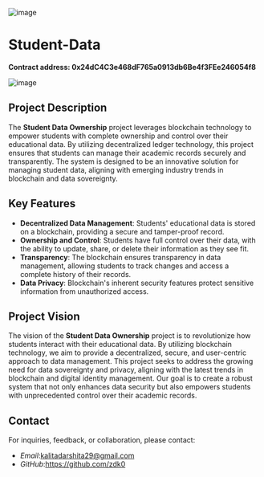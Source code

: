 ![image](https://github.com/user-attachments/assets/ceaa912a-0c91-4ad8-92a2-c9a6bccd2ed5)

# Student-Data

**Contract address: 0x24dC4C3e468dF765a0913db6Be4f3FEe246054f8**

![image](https://github.com/user-attachments/assets/bf27c3d8-5ed3-4edd-a9cf-d52d87ce4c60)

## Project Description

The **Student Data Ownership** project leverages blockchain technology to empower students with complete ownership and control over their educational data. By utilizing decentralized ledger technology, this project ensures that students can manage their academic records securely and transparently. The system is designed to be an innovative solution for managing student data, aligning with emerging industry trends in blockchain and data sovereignty.

## Key Features

- **Decentralized Data Management**: Students' educational data is stored on a blockchain, providing a secure and tamper-proof record.
- **Ownership and Control**: Students have full control over their data, with the ability to update, share, or delete their information as they see fit.
- **Transparency**: The blockchain ensures transparency in data management, allowing students to track changes and access a complete history of their records.
- **Data Privacy**: Blockchain's inherent security features protect sensitive information from unauthorized access.

## Project Vision

The vision of the **Student Data Ownership** project is to revolutionize how students interact with their educational data. By utilizing blockchain technology, we aim to provide a decentralized, secure, and user-centric approach to data management. This project seeks to address the growing need for data sovereignty and privacy, aligning with the latest trends in blockchain and digital identity management. Our goal is to create a robust system that not only enhances data security but also empowers students with unprecedented control over their academic records.

## Contact

For inquiries, feedback, or collaboration, please contact:

- *Email*:kalitadarshita29@gmail.com
- *GitHub*:https://github.com/zdk0
